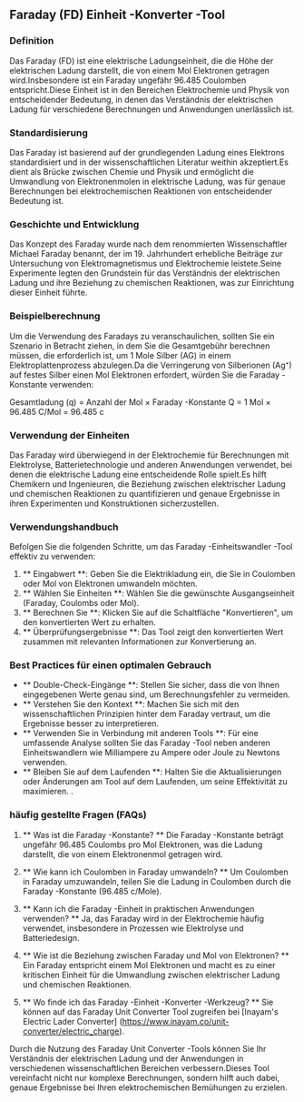 ## Faraday (FD) Einheit -Konverter -Tool

### Definition
Das Faraday (FD) ist eine elektrische Ladungseinheit, die die Höhe der elektrischen Ladung darstellt, die von einem Mol Elektronen getragen wird.Insbesondere ist ein Faraday ungefähr 96.485 Coulomben entspricht.Diese Einheit ist in den Bereichen Elektrochemie und Physik von entscheidender Bedeutung, in denen das Verständnis der elektrischen Ladung für verschiedene Berechnungen und Anwendungen unerlässlich ist.

### Standardisierung
Das Faraday ist basierend auf der grundlegenden Ladung eines Elektrons standardisiert und in der wissenschaftlichen Literatur weithin akzeptiert.Es dient als Brücke zwischen Chemie und Physik und ermöglicht die Umwandlung von Elektronenmolen in elektrische Ladung, was für genaue Berechnungen bei elektrochemischen Reaktionen von entscheidender Bedeutung ist.

### Geschichte und Entwicklung
Das Konzept des Faraday wurde nach dem renommierten Wissenschaftler Michael Faraday benannt, der im 19. Jahrhundert erhebliche Beiträge zur Untersuchung von Elektromagnetismus und Elektrochemie leistete.Seine Experimente legten den Grundstein für das Verständnis der elektrischen Ladung und ihre Beziehung zu chemischen Reaktionen, was zur Einrichtung dieser Einheit führte.

### Beispielberechnung
Um die Verwendung des Faradays zu veranschaulichen, sollten Sie ein Szenario in Betracht ziehen, in dem Sie die Gesamtgebühr berechnen müssen, die erforderlich ist, um 1 Mole Silber (AG) in einem Elektroplattenprozess abzulegen.Da die Verringerung von Silberionen (Ag⁺) auf festes Silber einen Mol Elektronen erfordert, würden Sie die Faraday -Konstante verwenden:

Gesamtladung (q) = Anzahl der Mol × Faraday -Konstante
Q = 1 Mol × 96.485 C/Mol = 96.485 c

### Verwendung der Einheiten
Das Faraday wird überwiegend in der Elektrochemie für Berechnungen mit Elektrolyse, Batterietechnologie und anderen Anwendungen verwendet, bei denen die elektrische Ladung eine entscheidende Rolle spielt.Es hilft Chemikern und Ingenieuren, die Beziehung zwischen elektrischer Ladung und chemischen Reaktionen zu quantifizieren und genaue Ergebnisse in ihren Experimenten und Konstruktionen sicherzustellen.

### Verwendungshandbuch
Befolgen Sie die folgenden Schritte, um das Faraday -Einheitswandler -Tool effektiv zu verwenden:
1. ** Eingabwert **: Geben Sie die Elektrikladung ein, die Sie in Coulomben oder Mol von Elektronen umwandeln möchten.
2. ** Wählen Sie Einheiten **: Wählen Sie die gewünschte Ausgangseinheit (Faraday, Coulombs oder Mol).
3. ** Berechnen Sie **: Klicken Sie auf die Schaltfläche "Konvertieren", um den konvertierten Wert zu erhalten.
4. ** Überprüfungsergebnisse **: Das Tool zeigt den konvertierten Wert zusammen mit relevanten Informationen zur Konvertierung an.

### Best Practices für einen optimalen Gebrauch
- ** Double-Check-Eingänge **: Stellen Sie sicher, dass die von Ihnen eingegebenen Werte genau sind, um Berechnungsfehler zu vermeiden.
- ** Verstehen Sie den Kontext **: Machen Sie sich mit den wissenschaftlichen Prinzipien hinter dem Faraday vertraut, um die Ergebnisse besser zu interpretieren.
- ** Verwenden Sie in Verbindung mit anderen Tools **: Für eine umfassende Analyse sollten Sie das Faraday -Tool neben anderen Einheitswandlern wie Milliampere zu Ampere oder Joule zu Newtons verwenden.
- ** Bleiben Sie auf dem Laufenden **: Halten Sie die Aktualisierungen oder Änderungen am Tool auf dem Laufenden, um seine Effektivität zu maximieren.
.

### häufig gestellte Fragen (FAQs)

1. ** Was ist die Faraday -Konstante? **
Die Faraday -Konstante beträgt ungefähr 96.485 Coulombs pro Mol Elektronen, was die Ladung darstellt, die von einem Elektronenmol getragen wird.

2. ** Wie kann ich Coulomben in Faraday umwandeln? **
Um Coulomben in Faraday umzuwandeln, teilen Sie die Ladung in Coulomben durch die Faraday -Konstante (96.485 c/Mole).

3. ** Kann ich die Faraday -Einheit in praktischen Anwendungen verwenden? **
Ja, das Faraday wird in der Elektrochemie häufig verwendet, insbesondere in Prozessen wie Elektrolyse und Batteriedesign.

4. ** Wie ist die Beziehung zwischen Faraday und Mol von Elektronen? **
Ein Faraday entspricht einem Mol Elektronen und macht es zu einer kritischen Einheit für die Umwandlung zwischen elektrischer Ladung und chemischen Reaktionen.

5. ** Wo finde ich das Faraday -Einheit -Konverter -Werkzeug? **
Sie können auf das Faraday Unit Converter Tool zugreifen bei [Inayam's Electric Lader Converter] (https://www.inayam.co/unit-converter/electric_charge).

Durch die Nutzung des Faraday Unit Converter -Tools können Sie Ihr Verständnis der elektrischen Ladung und der Anwendungen in verschiedenen wissenschaftlichen Bereichen verbessern.Dieses Tool vereinfacht nicht nur komplexe Berechnungen, sondern hilft auch dabei, genaue Ergebnisse bei Ihren elektrochemischen Bemühungen zu erzielen.
